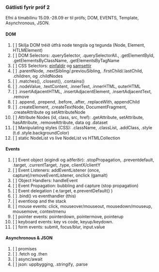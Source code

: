 ### Gátlisti fyrir próf 2
Efni á tímabilinu 15.09.-28.09 er til prófs; DOM, EVENTS, Template, Asynchronous, JSON.

#### DOM 
1. [ ] Skilja DOM tréið útfrá node tengsla og tegunda (Node, Element, HTLMElement)
1. [ ] DOM Selectors: .querySelector, .querySelectorAll., .getElementById, .getElementsByClassName, .getElementsByTagName
1. [ ] CSS Selectors: [einfaldir](https://www.w3schools.com/cssref/css_selectors.php) og [samsettir](https://www.w3schools.com/cssref/css_ref_combinators.php)
1. [ ] .parentNode, .nextSibling/.previouSibling, .firstChild/.lastChild, .children, og .childNodes
1. [ ] .matches(), .closest(), .contains()
1. [ ] .nodeValue, .textContent, .innerText, .innerHTML, outerHTML
1. [ ] .insertAdjacentHTML, .insertAdjacentElement, .insertAdjacentText, .remove
1. [ ] .append, .prepend, .before, .after, .replaceWith, appendChild 
1. [ ] .createElement, .createTextNode, DocumentFragment, .createAttribute og setAttributeNode
1. [ ] Attribute Nodes (id, class, src, href): .getAttribute, setAttribute, hasAttribute, .removeAttribute, data og .dataset
1. [ ] Manipulating styles (CSS): .className, .classList, .addClass, .style (t.d .style.backgroundColor) 
1. [ ] static NodeList vs live NodeList vs HTMLCollection 


#### Events
1. [ ] Event object (eigindi og aðferðir): .stopPropagation, .preventdefault, .target, .currentTarget, .type, clientX/clientY
1. [ ] Event Listeners:  addEventListener (once, capture)/removeEventListener, onclick (gamalt) 
1. [ ] Object Handlers: handleEvent 
1. [ ] Event Propagation: bubbling and capture (stop propagation)
1. [ ] Event delegation ( e.target, e.preventDefault() )
1. [ ] .bind() vs eventhandler (this)
1. [ ] eventloop and the stack
1. [ ] mouse events: click, mouseover/mouseout, mousedown/mouseup, mousemove, contextmenu
1. [ ] pointer events: pointerdown, pointermove, pointerup
1. [ ] keyboard events: key vs code, keyup/keydown.
1. [ ] form events: submit, focus/blur, input.value

#### Asynchronous & JSON
1. [ ] promises
1. [ ] .fetch og .then
1. [ ] async/await 
1. [ ] json: uppbygging, .stringify, .parse

   
   

